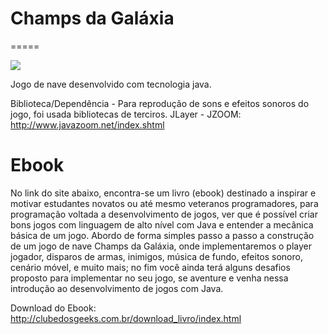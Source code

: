 # Champs da Galáxia
=====

![](http://clubedosgeeks.com.br/wp-content/uploads/2014/01/champs-da-galaxia.png)

Jogo de nave desenvolvido com tecnologia java.

Biblioteca/Dependência - Para reprodução de sons e efeitos sonoros do jogo, foi usada bibliotecas de terciros. JLayer - JZOOM: http://www.javazoom.net/index.shtml

# Ebook
No link do site abaixo, encontra-se um livro (ebook) destinado a inspirar e motivar estudantes novatos ou até mesmo veteranos programadores, para programação voltada a desenvolvimento de jogos, ver que é possível criar bons jogos com linguagem de alto nível com Java e entender a mecânica básica de um jogo. Abordo de forma simples passo a passo a construção de um jogo de nave Champs da Galáxia, onde implementaremos o player jogador, disparos de armas, inimigos, música de fundo, efeitos sonoro, cenário móvel, e muito mais; no fim você ainda terá alguns desafios proposto para implementar no seu jogo, se aventure e venha nessa introdução ao desenvolvimento de jogos com Java.

Download do Ebook: http://clubedosgeeks.com.br/download_livro/index.html

